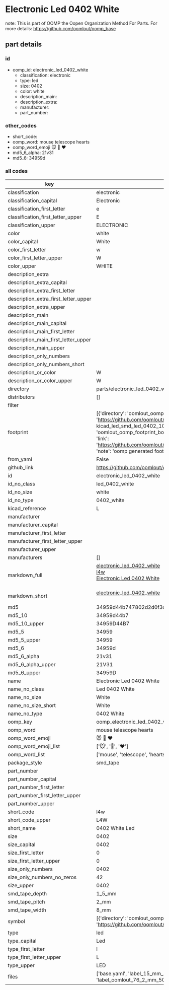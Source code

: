 # Electronic Led 0402 White  

note: This is part of OOMP the Oopen Organization Method For Parts. For more details: https://github.com/oomlout/oomp_base

##  part details





### id
* oomp_id: electronic_led_0402_white
  * classification: electronic
  * type: led
  * size: 0402
  * color: white
  * description_main: 
  * description_extra: 
  * manufacturer: 
  * part_number: 

### other_codes
* short_code: 
* oomp_word: mouse telescope hearts
* oomp_word_emoji :mouse: :telescope: :hearts:
* md5_6_alpha: 21v31
* md5_6: 34959d

### all codes 
| key | value |  
| --- | --- |  
| classification | electronic |  
| classification_capital | Electronic |  
| classification_first_letter | e |  
| classification_first_letter_upper | E |  
| classification_upper | ELECTRONIC |  
| color | white |  
| color_capital | White |  
| color_first_letter | w |  
| color_first_letter_upper | W |  
| color_upper | WHITE |  
| description_extra |  |  
| description_extra_capital |  |  
| description_extra_first_letter |  |  
| description_extra_first_letter_upper |  |  
| description_extra_upper |  |  
| description_main |  |  
| description_main_capital |  |  
| description_main_first_letter |  |  
| description_main_first_letter_upper |  |  
| description_main_upper |  |  
| description_only_numbers |  |  
| description_only_numbers_short |   |  
| description_or_color | W  |  
| description_or_color_upper | W  |  
| directory | parts/electronic_led_0402_white |  
| distributors | [] |  
| filter |  |  
| footprint | [{'directory': 'oomlout_oomp_footprint_bot/footprints/kicad_led_smd_led_0402_1005metric//working/working.kicad_mod', 'index': 0, 'link': 'https://github.com/oomlout/oomlout_oomp_footprint_bot/tree/main/foootprntss/kicad_led_smd_led_0402_1005metric', 'note': 'source footprint kicad_led_smd_led_0402_1005metric', 'oomp_key': 'oomp_kicad_led_smd_led_0402_1005metric'}, {'directory': 'oomlout_oomp_footprint_bot/footprints/oomlout_oomlout_oomp_part_footprints_l4w_electronic_led_0402_white//working/working.kicad_mod', 'index': 1, 'link': 'https://github.com/oomlout/oomlout_oomp_footprint_bot/tree/main/foootprntss/oomlout_oomlout_oomp_part_footprints_l4w_electronic_led_0402_white', 'note': 'oomp generated footprint', 'oomp_key': 'oomp_oomlout_oomlout_oomp_part_footprints_l4w_electronic_led_0402_white'}] |  
| from_yaml | False |  
| github_link | https://github.com/oomlout/oomlout_oomp_part_src/tree/main/parts/electronic_led_0402_white/working |  
| id | electronic_led_0402_white |  
| id_no_class | led_0402_white |  
| id_no_size | white |  
| id_no_type | 0402_white |  
| kicad_reference | L |  
| manufacturer |  |  
| manufacturer_capital |  |  
| manufacturer_first_letter |  |  
| manufacturer_first_letter_upper |  |  
| manufacturer_upper |  |  
| manufacturers | [] |  
| markdown_full | [electronic_led_0402_white](https://github.com/oomlout/oomlout_oomp_part_src/tree/main/parts/electronic_led_0402_white/working)<br>[l4w](https://github.com/oomlout/oomlout_oomp_part_src/tree/main/parts/electronic_led_0402_white/working)<br>[Electronic Led 0402 White](https://github.com/oomlout/oomlout_oomp_part_src/tree/main/parts/electronic_led_0402_white/working)<br><br> |  
| markdown_short | [electronic_led_0402_white](https://github.com/oomlout/oomlout_oomp_part_src/tree/main/parts/electronic_led_0402_white/working)<br><br> |  
| md5 | 34959d44b747802d2d0f3c26672ee231 |  
| md5_10 | 34959d44b7 |  
| md5_10_upper | 34959D44B7 |  
| md5_5 | 34959 |  
| md5_5_upper | 34959 |  
| md5_6 | 34959d |  
| md5_6_alpha | 21v31 |  
| md5_6_alpha_upper | 21V31 |  
| md5_6_upper | 34959D |  
| name | Electronic Led 0402 White |  
| name_no_class | Led 0402 White |  
| name_no_size | White |  
| name_no_size_short | White |  
| name_no_type | 0402 White |  
| oomp_key | oomp_electronic_led_0402_white |  
| oomp_word | mouse telescope hearts |  
| oomp_word_emoji | :mouse: :telescope: :hearts: |  
| oomp_word_emoji_list | [':mouse:', ':telescope:', ':hearts:'] |  
| oomp_word_list | ['mouse', 'telescope', 'hearts'] |  
| package_style | smd_tape |  
| part_number |  |  
| part_number_capital |  |  
| part_number_first_letter |  |  
| part_number_first_letter_upper |  |  
| part_number_upper |  |  
| short_code | l4w |  
| short_code_upper | L4W |  
| short_name | 0402 White Led |  
| size | 0402 |  
| size_capital | 0402 |  
| size_first_letter | 0 |  
| size_first_letter_upper | 0 |  
| size_only_numbers | 0402 |  
| size_only_numbers_no_zeros | 42 |  
| size_upper | 0402 |  
| smd_tape_depth | 1_5_mm |  
| smd_tape_pitch | 2_mm |  
| smd_tape_width | 8_mm |  
| symbol | [{'directory': 'oomlout_oomp_symbol_bot/symbols/kicad_device_led//working/working.kicad_sym', 'index': 0, 'link': 'https://github.com/oomlout/oomlout_oomp_symbol_bot/tree/main/symbols/kicad_device_led', 'oomp_key': 'oomp_kicad_device_led'}] |  
| type | led |  
| type_capital | Led |  
| type_first_letter | l |  
| type_first_letter_upper | L |  
| type_upper | LED |  
| files | ['base.yaml', 'label_15_mm_30_mm.pdf', 'label_15_mm_30_mm.svg', 'label_76_2_mm_50_8_mm.pdf', 'label_76_2_mm_50_8_mm.svg', 'label_oomlout_76_2_mm_50_8_mm.pdf', 'label_oomlout_76_2_mm_50_8_mm.svg', 'readme.md', 'working.json', 'working.yaml'] |  
